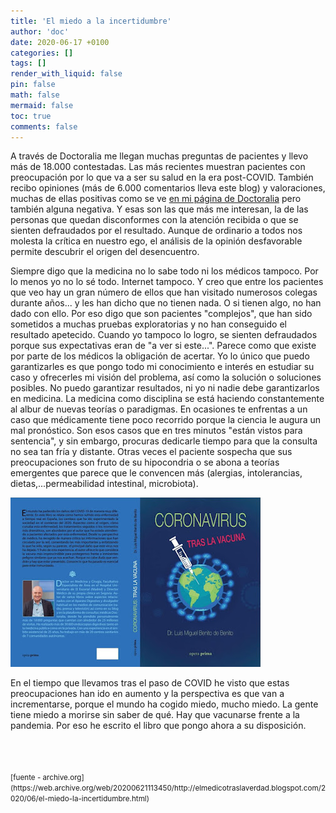 ```yaml
---
title: 'El miedo a la incertidumbre'
author: 'doc'
date: 2020-06-17 +0100
categories: []
tags: []
render_with_liquid: false
pin: false
math: false
mermaid: false
toc: true
comments: false
---
```

A través de Doctoralia me llegan muchas preguntas de pacientes y llevo más de 18.000 contestadas. Las más recientes muestran pacientes con preocupación por lo que va a ser su salud en la era post-COVID. También recibo opiniones (más de 6.000 comentarios lleva este blog) y valoraciones, muchas de ellas positivas como se ve [en mi página de Doctoralia](https://www.doctoralia.es/luis-miguel-benito-de-benito/digestologo/madrid) pero también alguna negativa. Y esas son las que más me interesan, la de las personas que quedan disconformes con la atención recibida o que se sienten defraudados por el resultado. Aunque de ordinario a todos nos molesta la crítica en nuestro ego, el análisis de la opinión desfavorable permite descubrir el origen del desencuentro.

Siempre digo que la medicina no lo sabe todo ni los médicos tampoco. Por lo menos yo no lo sé todo.  Internet tampoco. Y creo que entre los pacientes que veo hay un gran número de ellos que han visitado numerosos colegas durante años... y les han dicho que no tienen nada. O si tienen algo, no han dado con ello. Por eso digo que son pacientes "complejos", que han sido sometidos a muchas pruebas exploratorias y no han conseguido el resultado apetecido. Cuando yo tampoco lo logro, se sienten defraudados porque sus expectativas eran de "a ver si este...". Parece como que existe por parte de los médicos la obligación de acertar. Yo lo único que puedo garantizarles es que pongo todo mi conocimiento e interés en estudiar su caso y ofrecerles mi visión del problema, así como la solución o soluciones posibles. No puedo garantizar resultados, ni yo ni nadie debe garantizarlos en medicina. La medicina como disciplina se está haciendo constantemente al albur de nuevas teorías o paradigmas. En ocasiones te enfrentas a un caso que médicamente tiene poco recorrido porque la ciencia le augura un mal pronóstico. Son esos casos que en tres minutos "están vistos para sentencia", y sin embargo, procuras dedicarle tiempo para que la consulta no sea tan fría y distante. Otras veces el paciente sospecha que sus preocupaciones son fruto de su hipocondria o se abona a teorías emergentes que parece que le convencen más (alergias, intolerancias, dietas,...permeabilidad intestinal, microbiota).  

!["Coronavirus, tras la vacuna"](/assets/img/2020-06-17-el-miedo-la-incertidumbre/coronavirus_tras_la_vacuna__libro_portada.jpg)  

En el tiempo que llevamos tras el paso de COVID he visto que estas preocupaciones han ido en aumento y la perspectiva es que van a incrementarse, porque el mundo ha cogido miedo, mucho miedo. La gente tiene miedo a morirse sin saber de qué. Hay que vacunarse frente a la pandemia. Por eso he escrito el libro que pongo ahora a su disposición.  

<br>
<br>
<br>
<small>[fuente - archive.org](https://web.archive.org/web/20200621113450/http://elmedicotraslaverdad.blogspot.com/2020/06/el-miedo-la-incertidumbre.html)</small>  
